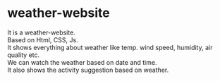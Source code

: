 # weather-website
It is a weather-website. 
<br>
Based on Html, CSS, Js.
<br>
It shows everything about weather like temp. wind speed, humidity, air quality etc.
<br>
We can watch the weather based on date and time.
<br>
It also shows the activity suggestion based on weather. 
